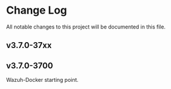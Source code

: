 # Change Log
All notable changes to this project will be documented in this file.

## v3.7.0-37xx

## v3.7.0-3700

Wazuh-Docker starting point.
